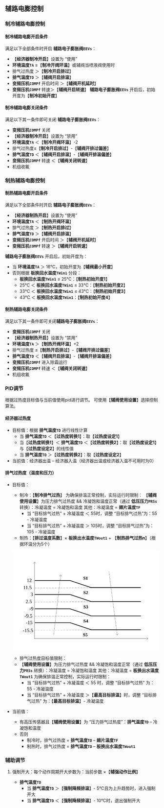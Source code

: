 <!-- 注意事项 -->
<!-- 起始分级标题：##（二级标题） -->

## 辅路电膨控制

### 制冷辅路电膨控制

#### 制冷辅路电膨开启条件

满足以下全部条件时开启 **辅路电子膨胀阀`EEVs`**：

- 【**经济器制冷开启**】设置为 “使用”
- **环境温度`TA`** ≥【**制冷开阀环温**】或辅阀当喷液阀使用时
- 排气过热度 ＞【**制冷开启排过**】
- **排气温度`TD`** ＞【**辅阀开启排温**】
- **变频压机`COMPf`** 开启时间 ＞【**辅阀开机延时**】
- **变频压机`COMPf`** 转速＞【**辅阀开启转速**】
**辅路电子膨胀阀`EEVs`** 开启后，初始开度为【**制冷初始开度**】

#### 制冷辅路电膨关闭条件

满足以下其一条件即可关闭 **辅路电子膨胀阀`EEVs`**：

- **变频压机`COMPf`** 关闭
- 【**经济器制冷开启**】设置为 “禁用”
- **环境温度`TA`** ＜【**制冷开阀环温**】-2
- 排气过热度≤【**制冷开启排过**】-【**辅阀开排过偏差**】
- **排气温度`TD`** ＜【**辅阀开启排温**】-【**辅阀开排温偏差**】
- **变频压机`COMPf`** 转速 ＜【**辅阀关闭转速**】
- 机组收氟

### 制热辅路电膨控制

#### 制热辅路电膨开启条件

满足以下全部条件时开启 **辅路电子膨胀阀`EEVs`**：

- 【**经济器制热开启**】设置为 “使用”
- **环境温度`TA`** ＜【**制热开阀环温**】
- 排气过热度 ＞【**制热开启排过**】
- **排气温度`TD`** ＞【**辅阀开启排温**】
- **变频压机`COMPf`** 开启时间 ＞【**辅阀开机延时**】
- **变频压机`COMPf`** 转速 ＞【**辅阀开启转速**】

**辅路电子膨胀阀`EEVs`** 开启后，初始开度为：

- 当 **环境温度`TA`** ＞ 16℃，初始开度为【**辅阀最小开度**】
- 否则根据 **板换回水温度`TWin1`** 分段：
  - **板换回水温度`TWin1`** ≤ 25℃：【**制热初始开度1**】
  - 25℃ ＜ **板换回水温度`TWin1`** ≤ 33℃：【**制热初始开度2**】
  - 33℃ ＜ **板换回水温度`TWin1`** ≤ 43℃：【**制热初始开度3**】
  - 43℃ ＜ **板换回水温度`TWin1`**：【**制热初始开度4**】

#### 制热辅路电膨关闭条件

满足以下其一条件即可关闭**辅路电子膨胀阀`EEVs`**：

- **变频压机`COMPf`** 关闭
- 【**经济器制热开启**】设置为 “禁用”
- **环境温度`TA`** ＞【**制热开阀环温**】+2
- 排气过热度 ≤【**制热开启排过**】-【**辅阀开排过偏差**】
- **排气温度`TD`** ＜【**辅阀开启排温**】-【**辅阀开排温偏差**】
- **变频压机`COMPf`** 进入除霜运行
- **变频压机`COMPf`** 转速 ＜【**辅阀关闭转速**】
- 机组收氟

### PID调节

根据过热度目标值与当前值使用pid进行调节。
可使用【**辅阀使用设置**】选择控制算法。

#### 经济器过热度

- 目标值：根据 **排气温度`TD`** 进行线性计算
  - 当 **排气温度`TD`** ＜【**过热度转换1**】：取【**过热度设定1**】
  - 当【**过热度转换1**】＜ **排气温度`TD`** ＜【**过热度转换2**】：取【**过热度设定1**】与【**过热度设定2**】的线性值
  - 当 **排气温度`TD`** ＞【**过热度转换2**】：取【**过热度设定2**】
- 当前值：经济器出温 – 经济器入温（经济器出温或经济器入温不可用时为0）

#### 排气过热度（温度和压力）

- 目标值：
  - 制冷：【**制冷排气过热**】
    为确保排温正常控制，实际运行时限制：
    【**辅阀使用设置**】为压力排气过热度 && 冷凝饱和温度正常（通过 **低压压力`PRSs`** 转换）：冷凝温度 = 冷凝饱和温度
     其他：冷凝温度 = **翅片温度`TF`**
    - 当 “目标排气过热” + 冷凝温度  ＜ 55时，调整 “目标排气过热”为：55 - 冷凝温度
    - 当 “目标排气过热” + 冷凝温度  ＞ 105时，调整 “目标排气过热”为：105 - 冷凝温度
  - 制热：【**排过温度系数**】× **板换出水温度`TWout1`** + 【**制热排气过热n**】（根据环温分为5个）

  ![辅路电膨控制-制热排气过热环温分段](.img/辅路电膨控制-制热排气过热环温分段.svg#large)

  - 排气过热度目标值限制：
  - 【**辅阀使用设置**】为压力排气过热度 && 冷凝饱和温度正常（通过 **低压压力`PRSs`** 转换）：冷凝温度 = 冷凝饱和温度
  其他：冷凝温度 = **板换出水温度`TWout1`** 
    为确保排温正常控制，实际运行时限制：
    - 当 “目标排气过热” + 冷凝温度 ＜ 55 时，调整 “目标排气过热” 为：55 - 冷凝温度
    - 当 “目标排气过热” + 冷凝温度 ＞【**最高目标排温**】时，调整 “目标排气过热” 为：【**最高目标排温**】- 冷凝温度
  
- 当前值：
  - 有高压传感器且【**辅阀使用设置**】为 “压力排气过热度”：**排气温度`TD`** – 冷凝饱和温度
  - 否则
    - 制冷时，排气过热度 = **排气温度`TD`** – **翅片温度`TF`**
    - 制热时，排气过热度 = **排气温度`TD`** – **板换出水温度`TWout1`**

### 辅助调节

1. 强制开大：每个动作周期开大步数为：当前步数 ×【**辅强动作比例**】

   - **排气温度`TD`**
     - 当 **排气温度`TD`** ＞【**强制降频排温**】- 5℃且为上升趋势时，进入强制开大
     - 当 **排气温度`TD`** ＜【**强制降频排温**】- 10℃时，退出强制开大
